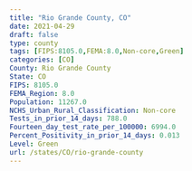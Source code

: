 ```yaml
---
title: "Rio Grande County, CO"
date: 2021-04-29
draft: false
type: county
tags: [FIPS:8105.0,FEMA:8.0,Non-core,Green]
categories: [CO]
County: Rio Grande County
State: CO
FIPS: 8105.0
FEMA_Region: 8.0
Population: 11267.0
NCHS_Urban_Rural_Classification: Non-core
Tests_in_prior_14_days: 788.0
Fourteen_day_test_rate_per_100000: 6994.0
Percent_Positivity_in_prior_14_days: 0.013
Level: Green
url: /states/CO/rio-grande-county
---
```




